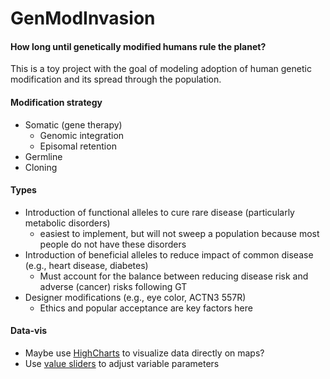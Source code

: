 # GenModInvasion
#### How long until genetically modified humans rule the planet?

This is a toy project with the goal of modeling adoption of human genetic modification and its spread through the
 population.

#### Modification strategy
- Somatic (gene therapy)
  - Genomic integration
  - Episomal retention
- Germline
- Cloning

#### Types
- Introduction of functional alleles to cure rare disease (particularly metabolic disorders)
  - easiest to implement, but will not sweep a population because most people do not have these disorders
- Introduction of beneficial alleles to reduce impact of common disease (e.g., heart disease, diabetes)
  - Must account for the balance between reducing disease risk and adverse (cancer) risks following GT
- Designer modifications (e.g., eye color, ACTN3 557R)
  - Ethics and popular acceptance are key factors here

#### Data-vis
- Maybe use [HighCharts](http://www.highcharts.com/maps/demo/all-maps) to visualize data directly on maps?
- Use [value sliders](http://rangeslider.js.org/) to adjust variable parameters